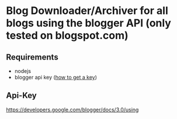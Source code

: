 # Blog Downloader/Archiver for all blogs using the blogger API (only tested on blogspot.com)

## Requirements

-   nodejs
-   blogger api key ([how to get a key](#api-key))

## Api-Key

https://developers.google.com/blogger/docs/3.0/using